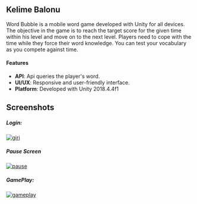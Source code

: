 

## Kelime Balonu

Word Bubble is a mobile word game developed with Unity for all devices. The objective in the game is to reach the target score for the given time within his level and move on to the next level.
Players need to cope with the time while they force their word knowledge. You can test your vocabulary as you compete against time.
#### Features

- **API**:  Api queries the player's word.
- **UI/UX**:  Responsive and user-friendly interface.
- **Platform**: Developed with Unity 2018.4.4f1


## Screenshots

##### Login:

<a href="https://imgbb.com/"><img src="https://i.ibb.co/GHjgPLs/giri.png" alt="giri" border="0"></a>

##### Pause Screen

<a href="https://imgbb.com/"><img src="https://i.ibb.co/YZYhh7w/pause.png" alt="pause" border="0"></a>

##### GamePlay:

<a href="https://imgbb.com/"><img src="https://i.ibb.co/crRfr3H/gameplay.png" alt="gameplay" border="0"></a>


